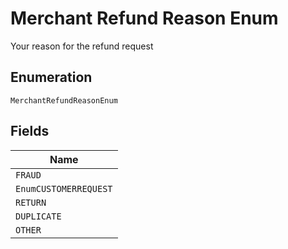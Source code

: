 
# Merchant Refund Reason Enum

Your reason for the refund request

## Enumeration

`MerchantRefundReasonEnum`

## Fields

| Name |
|  --- |
| `FRAUD` |
| `EnumCUSTOMERREQUEST` |
| `RETURN` |
| `DUPLICATE` |
| `OTHER` |

